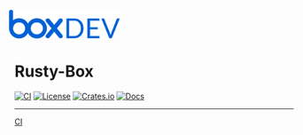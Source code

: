 <img src="images/box-dev-logo.png" 
alt= “box-dev-logo” 
style="margin-left:-10px;"
width=40%;>


# Rusty-Box

[![CI](https://github.com/barduinor/rusty-box/workflows/Continuous%20Integration/badge.svg)](https://github.com/barduinor/rusty-box/actions)
[![License](https://img.shields.io/github/license/barduinor/rusty-box)](https://github.com/barduinor/rusty-box/blob/master/LICENSE)
[![Crates.io](https://img.shields.io/crates/v/rusty-box.svg)](https://crates.io/crates/rusty-box)
[![Docs](https://docs.rs/rusty-box/badge.svg)](https://docs.rs/crate/rusty-box/)

---


[CI](https://github.com/barduinor/rusty-box/actions/workflows/ci.yml/badge.svg)
